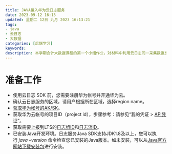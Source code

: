 ```yaml
---
title: JAVA接入华为云日志服务
date: 2023-09-12 16:13
updated: 星期二 12日 九月 2023 16:13:21
tags: 
- java
- 云日志
- 大数据
categories: [后端学习]
keywords:
description: 本学期会计大数据课程的第一个小组作业，对材料中利用云日志同一采集数据比较感兴趣，不过材料里是用阿里云来做的，由于我没有个人的阿里云服务器，这里用华为云的来做一个。
---
```


# 准备工作

- 使用云日志 SDK 前，您需要注册华为帐号并开通华为云。
- 确认云日志服务的区域，请用户根据所在区域，选择region name。
- [获取华为帐号的AK/SK](https://support.huaweicloud.com/usermanual-lts/lts_03_0015.html)。
- 获取华为云帐号的项目ID（project id），步骤参考：请参见“我的凭证 > [API凭证](https://support.huaweicloud.com/usermanual-ca/ca_01_0002.html)”。
- 获取需要上报到LTS的[日志组ID](https://support.huaweicloud.com/usermanual-lts/lts_03_1003.html#lts_03_1003__li16888368143)和[日志流ID](https://support.huaweicloud.com/usermanual-lts/lts_03_1003.html#lts_03_1003__li01241419141411)。
- 已安装Java开发环境。日志服务Java SDK支持JDK1.8及以上，您可以执行 _java –version_ 命令检查您已安装的Java版本。如未安装，可以从[Java官方网站下载安装包](https://www.oracle.com/java/technologies/)进行安装。

